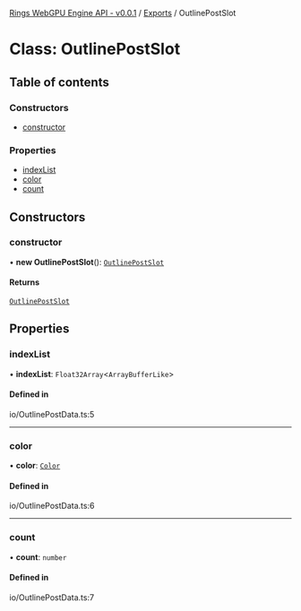 [Rings WebGPU Engine API - v0.0.1](../README.md) / [Exports](../modules.md) / OutlinePostSlot

# Class: OutlinePostSlot

## Table of contents

### Constructors

- [constructor](OutlinePostSlot.md#constructor)

### Properties

- [indexList](OutlinePostSlot.md#indexlist)
- [color](OutlinePostSlot.md#color)
- [count](OutlinePostSlot.md#count)

## Constructors

### constructor

• **new OutlinePostSlot**(): [`OutlinePostSlot`](OutlinePostSlot.md)

#### Returns

[`OutlinePostSlot`](OutlinePostSlot.md)

## Properties

### indexList

• **indexList**: `Float32Array`\<`ArrayBufferLike`\>

#### Defined in

io/OutlinePostData.ts:5

___

### color

• **color**: [`Color`](Color.md)

#### Defined in

io/OutlinePostData.ts:6

___

### count

• **count**: `number`

#### Defined in

io/OutlinePostData.ts:7
